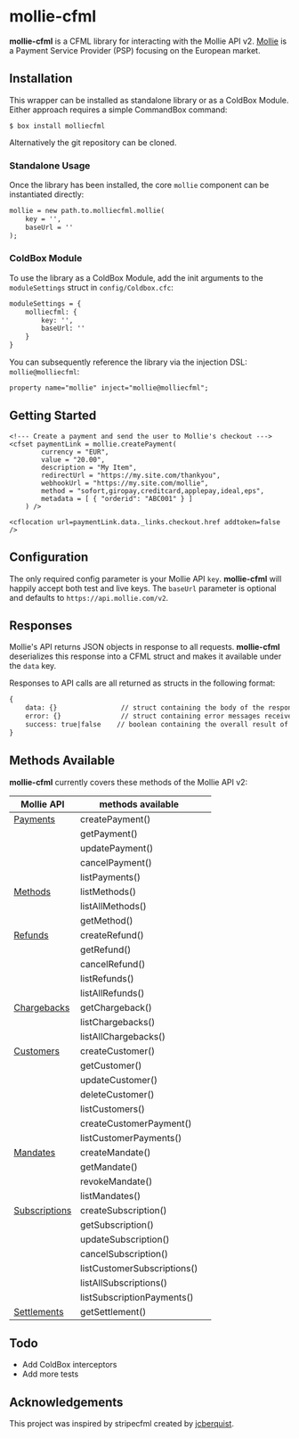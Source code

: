 # mollie-cfml

**mollie-cfml** is a CFML library for interacting with the Mollie API v2. [Mollie](https://mollie.com) is a Payment Service Provider (PSP) focusing on the European market.

## Installation
This wrapper can be installed as standalone library or as a ColdBox Module. Either approach requires a simple CommandBox command:

```
$ box install molliecfml
```

Alternatively the git repository can be cloned.

### Standalone Usage

Once the library has been installed, the core `mollie` component can be instantiated directly:

```cfc
mollie = new path.to.molliecfml.mollie(
    key = '',
    baseUrl = ''
);
```

### ColdBox Module

To use the library as a ColdBox Module, add the init arguments to the `moduleSettings` struct in `config/Coldbox.cfc`:

```cfc
moduleSettings = {
    molliecfml: {
        key: '',
        baseUrl: ''
    }
}
```

You can subsequently reference the library via the injection DSL: `mollie@molliecfml`:

```cfc
property name="mollie" inject="mollie@molliecfml";
```

## Getting Started

```
<!--- Create a payment and send the user to Mollie's checkout --->
<cfset paymentLink = mollie.createPayment(
        currency = "EUR",
        value = "20.00",
        description = "My Item",
        redirectUrl = "https://my.site.com/thankyou",
        webhookUrl = "https://my.site.com/mollie",
        method = "sofort,giropay,creditcard,applepay,ideal,eps",
        metadata = [ { "orderid": "ABC001" } ]
    ) />

<cflocation url=paymentLink.data._links.checkout.href addtoken=false />    
```

## Configuration

The only required config parameter is your Mollie API `key`. **mollie-cfml** will happily accept both test and live keys.
The `baseUrl` parameter is optional and defaults to `https://api.mollie.com/v2`. 


## Responses

Mollie's API returns JSON objects in response to all requests. **mollie-cfml** deserializes this response into a CFML struct and makes it available under the `data` key.

Responses to API calls are all returned as structs in the following format:

```cfc
{
    data: {}                // struct containing the body of the response
    error: {}               // struct containing error messages received
    success: true|false    // boolean containing the overall result of the request
}
```
## Methods Available

**mollie-cfml** currently covers these methods of the Mollie API v2:


| Mollie API    | methods available           |   |
|---------------|-----------------------------|---|
| [Payments](https://docs.mollie.com/reference/v2/payments-api/overview)      | createPayment()             |   |
|               | getPayment()                |   |
|               | updatePayment()             |   |
|               | cancelPayment()             |   |
|               | listPayments()              |   |
| [Methods](https://docs.mollie.com/reference/v2/methods-api/overview)       | listMethods()               |   |
|               | listAllMethods()            |   |
|               | getMethod()                 |   |
| [Refunds](https://docs.mollie.com/reference/v2/refunds-api/overview)       | createRefund()              |   |
|               | getRefund()                 |   |
|               | cancelRefund()              |   |
|               | listRefunds()               |   |
|               | listAllRefunds()            |   |
| [Chargebacks](https://docs.mollie.com/reference/v2/chargebacks-api/overview)   | getChargeback()             |   |
|               | listChargebacks()           |   |
|               | listAllChargebacks()        |   |
| [Customers](https://docs.mollie.com/reference/v2/customers-api/overview)     | createCustomer()            |   |
|               | getCustomer()               |   |
|               | updateCustomer()            |   |
|               | deleteCustomer()            |   |
|               | listCustomers()             |   |
|               | createCustomerPayment()     |   |
|               | listCustomerPayments()      |   |
| [Mandates](https://docs.mollie.com/reference/v2/mandates-api/overview)      | createMandate()             |   |
|               | getMandate()                |   |
|               | revokeMandate()             |   |
|               | listMandates()              |   |
| [Subscriptions](https://docs.mollie.com/reference/v2/subscriptions-api/overview) | createSubscription()        |   |
|               | getSubscription()           |   |
|               | updateSubscription()        |   |
|               | cancelSubscription()        |   |
|               | listCustomerSubscriptions() |   |
|               | listAllSubscriptions()      |   |
|               | listSubscriptionPayments()  |   |
| [Settlements](https://docs.mollie.com/reference/v2/settlements-api/overview)   | getSettlement()             |   |


## Todo
* Add ColdBox interceptors
* Add more tests

## Acknowledgements

This project was inspired by stripecfml created by [jcberquist](https://github.com/jcberquist).